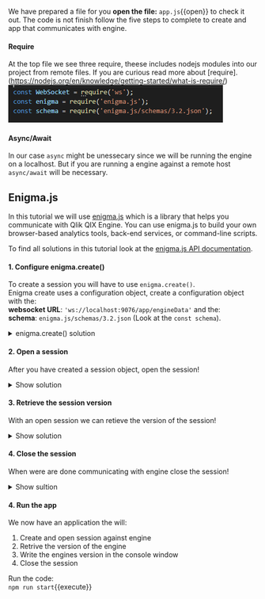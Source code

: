
We have prepared a file for you **open the file:** `app.js`{{open}} to check it out. The code is not finish follow the five steps to complete to create and app that communicates with engine.

#### Require
At the top file we see three require, theese includes nodejs modules into our project from remote files. If you are curious read more about [require].(https://nodejs.org/en/knowledge/getting-started/what-is-require/)
![import](hello-engine/assets/imports.png) 
#### Async/Await
In our case `async` might be unessecary since we will be running the engine on a localhost. But if you are running a engine against a remote host `async/await` will be necessary.  

## Enigma.js
In this tutorial we will use [enigma.js](https://github.com/qlik-oss/enigma.js) which is a library that helps you communicate with Qlik QIX Engine. You can use enigma.js to build your own browser-based analytics tools, back-end services, or command-line scripts.

To find all solutions in this tutorial look at the [enigma.js API documentation](https://github.com/qlik-oss/enigma.js/blob/master/docs/api.md#api-documentation).

#### 1. Configure enigma.create()
To create a session you will have to use `enigma.create()`.<br> 
Enigma create uses a configuration object, create a configuration object with the: <br>**websocket URL**: `'ws://localhost:9076/app/engineData'` and the: <br> **schema**: `enigma.js/schemas/3.2.json` (Look at the  `const schema`).

<details> <summary>enigma.create() solution</summary>
<p> 
<pre class="file" data-target="clipboard"> enigma.create({ 
      schema,
      url: 'ws://localhost:19076/app',
      createSocket: url => new WebSocket(url)cd,
  });
</pre>
</p>
</details>  

#### 2. Open a session

After you have created a session object, open the session! 
<details>
<summary>Show solution</summary>
<p>
<pre class="file" data-target="clipboard">
session.open();
</pre>
</p>
</details>  

#### 3. Retrieve the session version

With an open session we can retieve the version of the session!

 <details>
<summary>Show solution</summary>
<p>
<pre class="file" data-target="clipboard">
global.engineVersion();
</pre>
</p>
</details>  

#### 4. Close the session

When were are done communicating with engine close the session!

 <details>
<summary>Show sultion</summary>
<pre class="file" data-target="clipboard">session.close();</pre>
</details>  

#### 4. Run the app

 We now have an application the will:
 1. Create and open session against engine
 2. Retrive the version of the engine
 3. Write the engines version in the console window
 4. Close the session



Run the code: <br>
`npm run start`{{execute}}


